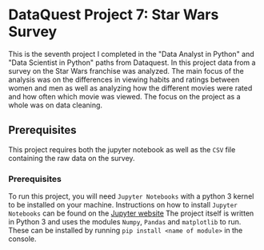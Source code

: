 # DataQuest Project 7: Star Wars Survey

This is the seventh project I completed in the "Data Analyst in Python" and "Data Scientist in Python" paths from Dataquest. In this project data from a survey on the Star Wars franchise was analyzed. The main focus of the analysis was on the differences in viewing habits and ratings between women and men as well as analyzing how the different movies were rated and how often which movie was viewed. The focus on the project as a whole was on data cleaning.

## Prerequisites

This project requires both the jupyter notebook as well as the `CSV` file containing the raw data on the survey.

### Prerequisites

To run this project, you will need `Jupyter Notebooks` with a python 3 kernel to be installed on your machine. Instructions on how to install `Jupyter Notebooks` can be found on the [Jupyter website](https://jupyter.org/install) The project itself is written in Python 3 and uses the modules `Numpy`, `Pandas` and `matplotlib` to run. These can be installed by running `pip install <name of module>` in the console.